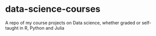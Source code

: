 # data-science-courses
A repo of my course projects on Data science, whether graded or self-taught in R, Python and Julia
